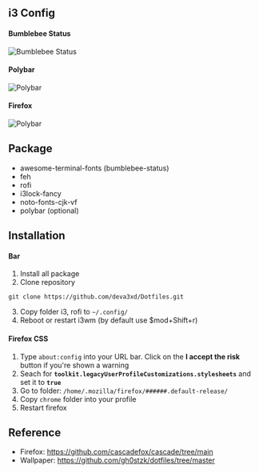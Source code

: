 
## i3 Config

#### Bumblebee Status
![Bumblebee Status](https://github.com/deva3xd/config/blob/main/screenshot/bumblebee.png?raw=true)

#### Polybar
![Polybar](https://github.com/deva3xd/config/blob/main/screenshot/polybar.png?raw=true)

#### Firefox
![Polybar](https://github.com/deva3xd/config/blob/main/screenshot/firefox.png?raw=true)

## Package

- awesome-terminal-fonts (bumblebee-status)
- feh
- rofi
- i3lock-fancy
- noto-fonts-cjk-vf
- polybar (optional)

## Installation

#### Bar
1. Install all package
2. Clone repository
```
git clone https://github.com/deva3xd/Dotfiles.git
```
3. Copy folder i3, rofi to `~/.config/`
4. Reboot or restart i3wm (by default use $mod+Shift+r)

#### Firefox CSS
1. Type `about:config` into your URL bar. Click on the **I accept the risk** button if you're shown a warning
2. Seach for **`toolkit.legacyUserProfileCustomizations.stylesheets`** and set it to **`true`**
3. Go to folder: `/home/.mozilla/firefox/######.default-release/`
4. Copy `chrome` folder into your profile
5. Restart firefox

## Reference

- Firefox: https://github.com/cascadefox/cascade/tree/main
- Wallpaper: https://github.com/gh0stzk/dotfiles/tree/master
